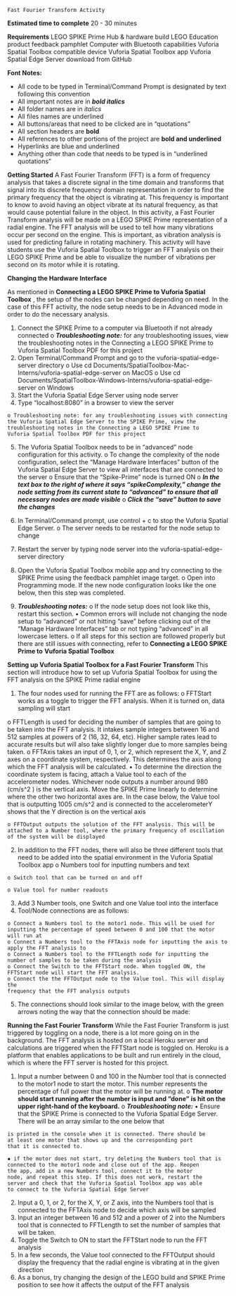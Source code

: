 ```
Fast Fourier Transform Activity
```
**Estimated time to complete**
20 - 30 minutes

**Requirements**
LEGO SPIKE Prime Hub & hardware build
LEGO Education product feedback pamphlet
Computer with Bluetooth capabilities
Vuforia Spatial Toolbox compatible device
Vuforia Spatial Toolbox app
Vuforia Spatial Edge Server download from GitHub

**Font Notes:**

- All code to be typed in Terminal/Command Prompt is designated by text
    following this convention
- All important notes are in **_bold italics_**
- All folder names are in _italics_
- All files names are underlined
- All buttons/areas that need to be clicked are in “quotations”
- All section headers are **bold**
- All references to other portions of the project are **bold and underlined**
- Hyperlinks are blue and underlined
- Anything other than code that needs to be typed is in “underlined quotations”

**Getting Started**
A Fast Fourier Transform (FFT) is a form of frequency analysis that takes a discrete
signal in the time domain and transforms that signal into its discrete frequency
domain representation in order to find the primary frequency that the object is
vibrating at. This frequency is important to know to avoid having an object vibrate at
its natural frequency, as that would cause potential failure in the object. In this
activity, a Fast Fourier Transform analysis will be made on a LEGO SPIKE Prime
representation of a radial engine. The FFT analysis will be used to tell how many
vibrations occur per second on the engine. This is important, as vibration analysis is
used for predicting failure in rotating machinery. This activity will have students use
the Vuforia Spatial Toolbox to trigger an FFT analysis on their LEGO SPIKE Prime
and be able to visualize the number of vibrations per second on its motor while it is
rotating.

**Changing the Hardware Interface**


As mentioned in **Connecting a LEGO SPIKE Prime to Vuforia Spatial Toolbox** , the
setup of the nodes can be changed depending on need. In the case of this FFT
activity, the node setup needs to be in Advanced mode in order to do the necessary
analysis.

1. Connect the SPIKE Prime to a computer via Bluetooth if not already
    connected
       o **_Troubleshooting note:_** for any troubleshooting issues, view the
          troubleshooting notes in the Connecting a LEGO SPIKE Prime to
          Vuforia Spatial Toolbox PDF for this project
2. Open Terminal/Command Prompt and go to the vuforia-spatial-edge-server
    directory
       o Use cd Documents/SpatialToolbox-Mac-Interns/vuforia-spatial-edge-server on
          MacOS
       o Use cd Documents/SpatialToolbox-Windows-Interns/vuforia-spatial-edge-server
          on Windows
3. Start the Vuforia Spatial Edge Server using node server
4. Type “localhost:8080” in a browser to view the server

```
o Troubleshooting note: for any troubleshooting issues with connecting
the Vuforia Spatial Edge Server to the SPIKE Prime, view the
troubleshooting notes in the Connecting a LEGO SPIKE Prime to
Vuforia Spatial Toolbox PDF for this project
```
5. The Vuforia Spatial Toolbox needs to be in “advanced” node configuration for
    this activity.
       o To change the complexity of the node configuration, select the
          “Manage Hardware Interfaces” button of the Vuforia Spatial Edge
          Server to view all interfaces that are connected to the server
       o Ensure that the “Spike-Prime” node is turned ON
       o **_In the text box to the right of where it says “spikeComplexity,” change_**
          **_the node setting from its current state to “advanced” to ensure that all_**
          **_necessary nodes are made visible_**
       o **_Click the “save” button to save the changes_**


6. In Terminal/Command prompt, use control + c to stop the Vuforia Spatial
    Edge Server.
       o The server needs to be restarted for the node setup to change
7. Restart the server by typing node server into the vuforia-spatial-edge-server
    directory
8. Open the Vuforia Spatial Toolbox mobile app and try connecting to the SPIKE
    Prime using the feedback pamphlet image target.
       o Open into Programming mode. If the new node configuration looks like
          the one below, then this step was completed.
9. **_Troubleshooting notes:_**
    o If the node setup does not look like this, restart this section.
       ▪ Common errors will include not changing the node setup to
          “advanced” or not hitting “save” before clicking out of the
          “Manage Hardware Interfaces” tab or not typing “advanced” in all
          lowercase letters.
    o If all steps for this section are followed properly but there are still
       issues with connecting, refer to **Connecting a LEGO SPIKE Prime to**
       **Vuforia Spatial Toolbox**

**Setting up Vuforia Spatial Toolbox for a Fast Fourier Transform**
This section will introduce how to set up Vuforia Spatial Toolbox for using the FFT
analysis on the SPIKE Prime radial engine

1. The four nodes used for running the FFT are as follows:
    o FFTStart works as a toggle to trigger the FFT analysis. When it is turned
       on, data sampling will start


o FFTLength is used for deciding the number of samples that are going
to be taken into the FFT analysis. It intakes sample integers between 16
and 512 samples at powers of 2 (16, 32, 64, etc). Higher sample rates
lead to accurate results but will also take slightly longer due to more
samples being taken.
o FFTAxis takes an input of 0, 1, or 2, which represent the X, Y, and Z axes
on a coordinate system, respectively. This determines the axis along
which the FFT analysis will be calculated.
▪ To determine the direction the coordinate system is facing,
attach a Value tool to each of the accelerometer nodes.
Whichever node outputs a number around 980 (cm/s^2 ) is the
vertical axis. Move the SPIKE Prime linearly to determine where
the other two horizontal axes are. In the case below, the Value
tool that is outputting 1005 cm/s^2 and is connected to the
accelerometerY shows that the Y direction is on the vertical axis


```
o FFTOutput outputs the solution of the FFT analysis. This will be
attached to a Number tool, where the primary frequency of oscillation
of the system will be displayed
```
2. In addition to the FFT nodes, there will also be three different tools that need
    to be added into the spatial environment in the Vuforia Spatial Toolbox app
       o Numbers tool for inputting numbers and text

```
o Switch tool that can be turned on and off
```
```
o Value tool for number readouts
```
3. Add 3 Number tools, one Switch and one Value tool into the interface
4. Tool/Node connections are as follows:


```
o Connect a Numbers tool to the motor1 node. This will be used for
inputting the percentage of speed between 0 and 100 that the motor
will run at
o Connect a Numbers tool to the FFTAxis node for inputting the axis to
apply the FFT analysis to
o Connect a Numbers tool to the FFTLength node for inputting the
number of samples to be taken during the analysis
o Connect the Switch to the FFTStart node. When toggled ON, the
FFTStart node will start the FFT analysis.
o Connect the the FFTOutput node to the Value tool. This will display the
frequency that the FFT analysis outputs
```
5. The connections should look similar to the image below, with the green
    arrows noting the way that the connection should be made:

**Running the Fast Fourier Transform**
While the Fast Fourier Transform is just triggered by toggling on a node, there is a
lot more going on in the background. The FFT analysis is hosted on a local Heroku
server and calculations are triggered when the FFTStart node is toggled on. Heroku
is a platform that enables applications to be built and run entirely in the cloud, which
is where the FFT server is hosted for this project.

1. Input a number between 0 and 100 in the Number tool that is connected to
    the motor1 node to start the motor. This number represents the percentage of
    full power that the motor will be running at.
       o **The motor should start running after the number is input and “done”**
          **is hit on the upper right-hand of the keyboard.**
       o **_Troubleshooting note:_**
          ▪ Ensure that the SPIKE Prime is connected to the Vuforia Spatial
             Edge Server. There will be an array similar to the one below that


```
is printed in the console when it is connected. There should be
at least one motor that shows up and the corresponding port
that it is connected to.
```
```
▪ if the motor does not start, try deleting the Numbers tool that is
connected to the motor1 node and close out of the app. Reopen
the app, add in a new Numbers tool, connect it to the motor
node, and repeat this step. If this does not work, restart the
server and check that the Vuforia Spatial Toolbox app was able
to connect to the Vuforia Spatial Edge Server
```
2. Input a 0, 1, or 2, for the X, Y, or Z axis, into the Numbers tool that is connected
    to the FFTAxis node to decide which axis will be sampled
3. Input an integer between 16 and 512 and a power of 2 into the Numbers tool
    that is connected to FFTLength to set the number of samples that will be
    taken.
4. Toggle the Switch to ON to start the FFTStart node to run the FFT analysis
5. In a few seconds, the Value tool connected to the FFTOutput should display
    the frequency that the radial engine is vibrating at in the given direction
6. As a bonus, try changing the design of the LEGO build and SPIKE Prime
    position to see how it affects the output of the FFT analysis


